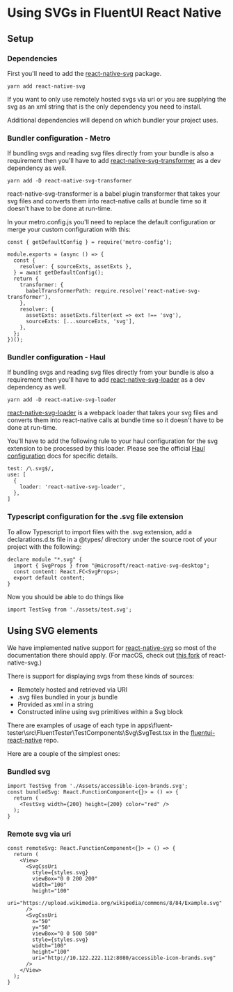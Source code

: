 # Using SVGs in FluentUI React Native

## Setup

### Dependencies

First you'll need to add the [react-native-svg](https://github.com/react-native-svg/react-native-svg) package.

`yarn add react-native-svg`

If you want to only use remotely hosted svgs via uri or you are supplying the svg as an xml string that is the only dependency you need to install.

Additional dependencies will depend on which bundler your project uses.

### Bundler configuration - **Metro**

If bundling svgs and reading svg files directly from your bundle is also a requirement then you'll have to add [react-native-svg-transformer](https://github.com/kristerkari/react-native-svg-transformer) as a dev dependency as well.

`yarn add -D react-native-svg-transformer`

react-native-svg-transformer is a babel plugin transformer that takes your svg files and converts them into react-native calls at bundle time so it doesn't have to be done at run-time.

In your metro.config.js you'll need to replace the default configuration or merge your custom configuration with this:

```
const { getDefaultConfig } = require('metro-config');

module.exports = (async () => {
  const {
    resolver: { sourceExts, assetExts },
  } = await getDefaultConfig();
  return {
    transformer: {
      babelTransformerPath: require.resolve('react-native-svg-transformer'),
    },
    resolver: {
      assetExts: assetExts.filter(ext => ext !== 'svg'),
      sourceExts: [...sourceExts, 'svg'],
    },
  };
})();
```

### Bundler configuration - **Haul**

If bundling svgs and reading svg files directly from your bundle is also a requirement then you'll have to add [react-native-svg-loader](https://github.com/unimonkiez/react-native-svg-loader) as a dev dependency as well.

`yarn add -D react-native-svg-loader`

[react-native-svg-loader](https://github.com/unimonkiez/react-native-svg-loader) is a webpack loader that takes your svg files and converts them into react-native calls at bundle time so it doesn't have to be done at run-time.

You'll have to add the following rule to your haul configuration for the svg extension to be processed by this loader. Please see the official [Haul configuration](https://callstack.github.io/haul/docs/configuration.html) docs for specific details.

```
test: /\.svg$/,
use: [
  {
    loader: 'react-native-svg-loader',
  },
]
```

### Typescript configuration for the .svg file extension

To allow Typescript to import files with the .svg extension, add a declarations.d.ts file in a @types/<pkg name> directory under the source root of your project with the following:

```
declare module "*.svg" {
  import { SvgProps } from "@microsoft/react-native-svg-desktop";
  const content: React.FC<SvgProps>;
  export default content;
}
```

Now you should be able to do things like

```
import TestSvg from './assets/test.svg';
```

## Using SVG elements

We have implemented native support for [react-native-svg](https://github.com/react-native-svg/react-native-svg) so most of the documentation there should apply. (For macOS, check out [this fork](https://github.com/microsoft/react-native-svg-desktop) of react-native-svg.)

There is support for displaying svgs from these kinds of sources:

- Remotely hosted and retrieved via URI
- .svg files bundled in your js bundle
- Provided as xml in a string
- Constructed inline using svg primitives within a Svg block

There are examples of usage of each type in apps\fluent-tester\src\FluentTester\TestComponents\Svg\SvgTest.tsx in the [fluentui-react-native](https://github.com/microsoft/fluentui-react-native) repo.

Here are a couple of the simplest ones:

### Bundled svg

```
import TestSvg from './Assets/accessible-icon-brands.svg';
const bundledSvg: React.FunctionComponent<{}> = () => {
  return (
    <TestSvg width={200} height={200} color="red" />
  );
}
```

### Remote svg via uri

```
const remoteSvg: React.FunctionComponent<{}> = () => {
  return (
    <View>
      <SvgCssUri
        style={styles.svg}
        viewBox="0 0 200 200"
        width="100"
        height="100"
        uri="https://upload.wikimedia.org/wikipedia/commons/8/84/Example.svg"
      />
      <SvgCssUri
        x="50"
        y="50"
        viewBox="0 0 500 500"
        style={styles.svg}
        width="100"
        height="100"
        uri="http://10.122.222.112:8080/accessible-icon-brands.svg"
      />
    </View>
  );
}
```
